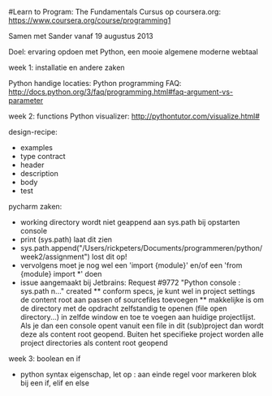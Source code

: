 #Learn to Program: The Fundamentals
Cursus op coursera.org: https://www.coursera.org/course/programming1

Samen met Sander vanaf 19 augustus 2013

Doel: ervaring opdoen met Python, een mooie algemene moderne webtaal

week 1: installatie en andere zaken

Python handige locaties:
Python programming FAQ: http://docs.python.org/3/faq/programming.html#faq-argument-vs-parameter

week 2: functions
Python visualizer: http://pythontutor.com/visualize.html#

design-recipe:
* examples
* type contract
* header
* description
* body
* test

pycharm zaken:
* working directory wordt niet geappend aan sys.path bij opstarten console
* print (sys.path) laat dit zien
* sys.path.append("/Users/rickpeters/Documents/programmeren/python/week2/assignment") lost dit op!
* vervolgens moet je nog wel een 'import {module}' en/of een 'from {module} import *' doen
* issue aangemaakt bij Jetbrains: Request #9772 "Python console : sys.path n..." created
** conform specs, je kunt wel in project settings de content root aan passen of sourcefiles toevoegen
** makkelijke is om de directory met de opdracht zelfstandig te openen (file open directory...) in zelfde window en
toe te voegen aan huidige projectlijst. Als je dan een console opent vanuit een file in dit (sub)project dan wordt
deze als content root geopend. Buiten het specifieke project worden alle project directories als content root geopend

week 3: boolean en if
* python syntax eigenschap, let op : aan einde regel voor markeren blok bij een if, elif en else